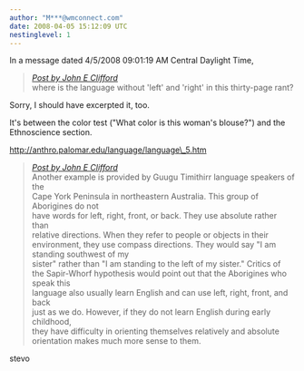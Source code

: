 ```yaml
---
author: "M***@wmconnect.com"
date: 2008-04-05 15:12:09 UTC
nestinglevel: 1
---
```

In a message dated 4/5/2008 09:01:19 AM Central Daylight Time,  

> [_Post by John E Clifford_](/qMna8iep/language-without-left-right#post2)  
> where is the language without 'left' and 'right' in this thirty-page rant?  
> 

Sorry, I should have excerpted it, too.  
  
It's between the color test ("What color is this woman's blouse?") and the  
Ethnoscience section.  
  
http://anthro.palomar.edu/language/language\_5.htm  

> [_Post by John E Clifford_](/qMna8iep/language-without-left-right#post2)  
> Another example is provided by Guugu Timithirr language speakers of the  
> Cape York Peninsula in northeastern Australia. This group of Aborigines do not  
> have words for left, right, front, or back. They use absolute rather than  
> relative directions. When they refer to people or objects in their  
> environment, they use compass directions. They would say "I am standing southwest of my  
> sister" rather than "I am standing to the left of my sister." Critics of  
> the Sapir-Whorf hypothesis would point out that the Aborigines who speak this  
> language also usually learn English and can use left, right, front, and back  
> just as we do. However, if they do not learn English during early childhood,  
> they have difficulty in orienting themselves relatively and absolute  
> orientation makes much more sense to them.  
> 

stevo </HTML>